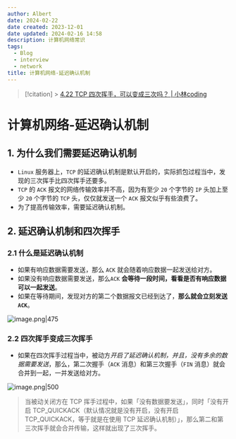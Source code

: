```yaml
---
author: Albert
date: 2024-02-22
date created: 2023-12-01
date updated: 2024-02-16 14:58
description: 计算机网络常识
tags:
  - Blog
  - interview
  - network
title: 计算机网络-延迟确认机制
---
```


> [!citation] > [4.22 TCP 四次挥手，可以变成三次吗？ | 小林coding](https://xiaolincoding.com/network/3_tcp/tcp_three_fin.html#%E4%BB%80%E4%B9%88%E6%83%85%E5%86%B5%E4%BC%9A%E5%87%BA%E7%8E%B0%E4%B8%89%E6%AC%A1%E6%8C%A5%E6%89%8B)

# 计算机网络-延迟确认机制

## 1. 为什么我们需要延迟确认机制

- `Linux` 服务器上，`TCP` 的延迟确认机制是默认开启的，实际抓包过程当中，发现的三次挥手比四次挥手还要多。
- `TCP` 的 `ACK` 报文的网络传输效率并不高，因为有至少 `20` 个字节的 `IP` 头加上至少 `20` 个字节的 `TCP` 头，仅仅就发送一个 `ACK` 报文似乎有些浪费了。
- 为了提高传输效率，需要延迟确认机制。

## 2. 延迟确认机制和四次挥手

### 2.1 什么是延迟确认机制

- 如果有响应数据需要发送，那么 `ACK` 就会随着响应数据一起发送给对方。
- 如果没有响应数据需要发送，那么`ACK` **会等待一段时间，看看是否有响应数据可以一起发送**。
- 如果在等待期间，发现对方的第二个数据报文已经到达了，**那么就会立刻发送 `ACK`**。

![image.png|475](https://img-20221128.oss-cn-shanghai.aliyuncs.com/img-2023-05/20240216145104.png)

### 2.2 四次挥手变成三次挥手

- 如果在四次挥手过程当中，被动方*开启了延迟确认机制，并且，没有多余的数据需要发送*，那么，第二次握手（`ACK` 消息）和第三次握手（`FIN` 消息）就会合并到一起，一并发送给对方。

![image.png|500](https://img-20221128.oss-cn-shanghai.aliyuncs.com/img-2023-05/20240216145417.png)

> 当被动关闭方在 TCP 挥手过程中，如果「没有数据要发送」，同时「没有开启 TCP_QUICKACK（默认情况就是没有开启，没有开启 TCP_QUICKACK，等于就是在使用 TCP 延迟确认机制）」，那么第二和第三次挥手就会合并传输，这样就出现了三次挥手。
